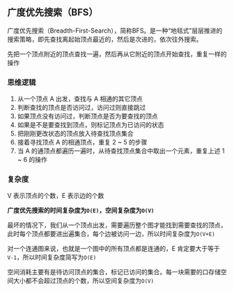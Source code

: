 ## 广度优先搜索（BFS）

广度优先搜索（Breadth-First-Search），简称BFS。是一种“地毯式”层层推进的搜索策略，即先查找离起始顶点最近的，然后是次进的，依次往外搜索。

先把一个顶点附近的顶点查找一遍，然后再从它附近的顶点开始查找，重复一样的操作

### 思维逻辑

1. 从一个顶点 A 出发，查找与 A 相通的其它顶点
2. 判断查找的顶点是否访问过，访问过则直接跳过
3. 如果顶点没有访问过，判断顶点是否为要查找的顶点
4. 如果是不是要查找到顶点，则标记顶点为已访问的状态
5. 把刚刚更改状态的顶点放入待查找顶点集合
6. 接着寻找顶点 A 的相通顶点，重复 2 ~ 5 的步骤
7. 当 A 的通顶点都遍历一遍时，从待查找顶点集合中取出一个元素，重复上述 1 ~ 6 的操作

### 复杂度

V 表示顶点的个数，E 表示边的个数

**广度优先搜索的时间复杂度为`O(E)`，空间复杂度为`O(V)`**

最坏的情况下，我们从一个顶点出发，需要遍历整个图才能找到需要查找的顶点，此时每个顶点都要进出遍集合，每个边被访问一边，所以时间复杂度为`O(V+E)`

对一个连通图来说，也就是一个图中的所有顶点都是连通的，E 肯定要大于等于 `V-1`，所以时间复杂度简写为`O(E)`

空间消耗主要有是待访问顶点的集合，标记已访问的集合。每一块需要的口存储空间大小都不会超过顶点的个数，所以空间复杂度为`O(V)`
